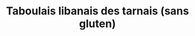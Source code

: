 ---
uuid: 787c142f-ad30-44b6-b31e-cd5e28b37a8e
title: Taboulais libanais des tarnais (sans gluten)
titleslug: taboulais-libanais-des-tarnais-sans-gluten_787c142f-ad30-44b6-b31e-cd5e28b37a8e
draft: false
img: taboule-libanais.jpg
layout: recettes
type: entree
categories:
  - Salade
regime:
  - vegetarien
  - vegan
  - sans-lactose
  - sans-gluten
region: Liban
saison:
  - ete
cuisson: Non
temperature: Froid
plate: 15
check: Oui
checkAlwaysOk: false
ingredients:
  legumes:
    - title: Oignon
      quantite: 250
      unit: grammes
    - title: Tomate
      quantite: 1.2
      unit: Kg
  lof:
    - title: huile d'olive
      quantite: 250
      unit: ml
  sec:
    - title: Quinoa blanc
      quantite: 150
      unit: grammes
  epices:
    - title: Poivre
    - title: Sel
      quantite: ""
      unit: null
    - title: Menthe
      quantite: 4
      unit: bottes
    - title: Persil
      quantite: 9
      unit: bottes
  sucres:
    - title: Jus de citron
      quantite: 150
      unit: ml
preparation: |-
  * Précuire le quinoa ou le millet dans l'eau bouillante.
  * Lavez le persil et hachez le finement.
  * Hachez la menthe.
  * Coupez les tomates en petits dés.
  * Epluchez et ciselez l'oignon (en tous petits dés).
  * Dans un saladier, déposez le boulgour et versez le jus de citron.
  * Ajoutez les tomates, l'oignon la menthe et le persil. 
  * **NE PAS MELANGER et laisser au réfrigérateur au moins une heure.**
  * Avant de servir, versez l'huile d'olive, salez, poivrez et mélangez.
astuces: []
publishDate: 2024-05-18T16:14:00.000Z
---